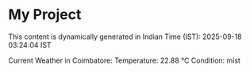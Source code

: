 # My Project

This content is dynamically generated in Indian Time (IST): 2025-09-18 03:24:04 IST


Current Weather in Coimbatore:
Temperature: 22.88 °C
Condition: mist
